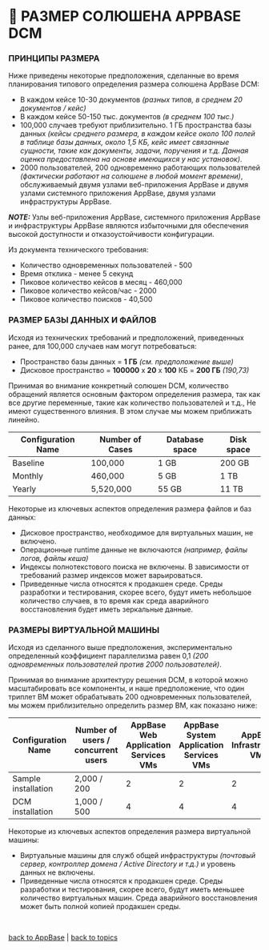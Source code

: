 # 💾 РАЗМЕР СОЛЮШЕНА APPBASE DCM
### ПРИНЦИПЫ РАЗМЕРА

Ниже приведены некоторые предположения, сделанные во время планирования типового определения размера солюшена AppBase DCM:
* В каждом кейсе 10-30 документов _(разных типов, в среднем 20 документов / кейс)_
* В каждом кейсе 50-150 тыс. документов _(в среднем 100 тыс.)_
* 100,000 случаев требуют приблизительно. 1 ГБ пространства базы данных _(кейсы среднего размера, в каждом кейсе около 100 полей в таблице базы данных, около 1,5 КБ, кейс имеет связанные сущности, такие как документы, задачи, поручения и т.д. Данная оценка предоставлена на основе имеющихся у нас установок)_.
* 2000 пользователей, 200 одновременно работающих пользователей _(фактически работают на солюшене в любой момент времени)_, обслуживаемый двумя узлами веб-приложения AppBase и двумя узлами системного приложения AppBase, двумя узлами инфраструктуры AppBase.

**_NOTE:_** Узлы веб-приложения AppBase, системного приложения AppBase и инфраструктуры AppBase являются избыточными для обеспечения высокой доступности и отказоустойчивости конфигурации.

Из документа технического требования:
* Количество одновременных пользователей - 500
* Время отклика - менее 5 секунд
* Пиковое количество кейсов в месяц - 460,000
* Пиковое количество кейсов/час - 2000
* Пиковое количество поисков - 40,500

### РАЗМЕР БАЗЫ ДАННЫХ И ФАЙЛОВ

Исходя из технических требований и предположений, приведенных ранее, для 100,000 случаев нам могут потребоваться:
* Пространство базы данных = **1 ГБ** _(см. предположение выше)_
* Дисковое пространство = **100000** x **20** x **100** КБ = **200 ГБ** _(190,73)_

Принимая во внимание конкретный солюшен DCM, количество обращений является основным фактором определения размера, так как все другие переменные, такие как количество пользователей и т.д., Не имеют существенного влияния. В этом случае мы можем приближать линейно.

| Configuration Name | Number of Cases | Database space | Disk space |
|--------------------|-----------------|----------------|------------|
| Baseline           | 100,000         | 1 GB           | 200 GB     |
| Monthly            | 460,000         | 5 GB           | 1 TB       |
| Yearly             | 5,520,000       | 55 GB          | 11 TB      |

Некоторые из ключевых аспектов определения размера файлов и баз данных:
* Дисковое пространство, необходимое для виртуальных машин, не включено.
* Операционные runtime данные не включаются _(например, файлы логов, файлы кеша)_
* Индексы полнотекстового поиска не включены. В зависимости от требований размер индексов может варьироваться.
* Приведенные числа относятся к продакшен среде. Среды разработки и тестирования, скорее всего, будут иметь небольшое количество случаев, в то время как среда аварийного восстановления будет иметь зеркальные данные.

### РАЗМЕРЫ ВИРТУАЛЬНОЙ МАШИНЫ

Исходя из сделанного выше предположения, экспериментально определенный коэффициент параллелизма равен 0,1 _(200 одновременных пользователей против 2000 пользователей)_.

Принимая во внимание архитектуру решения DCM, в которой можно масштабировать все компоненты, и наше предположение, что один триплет ВМ может обрабатывать 200 одновременных пользователей, мы можем приблизительно определить размер ВМ, как показано ниже:

| Configuration Name  | Number of users / concurrent users | AppBase Web Application Services VMs | AppBase System Application Services VMs | AppBase Infrastructure VMs |
|---------------------|-----------------------------------|--------------------------------------|-----------------------------------------|----------------------------|
| Sample installation | 2,000 / 200                       | 2                                    | 2                                       | 2                          |
| DCM installation    | 1,000 / 500                       | 4                                    | 4                                       | 4                          |

Некоторые из ключевых аспектов определения размера виртуальной машины:
* Виртуальные машины для служб общей инфраструктуры _(почтовый сервер, контроллер домена / Active Directory и т.д.)_ и уровень данных не включены.
* Приведенные числа относятся к продакшен среде. Среды разработки и тестирования, скорее всего, будут иметь меньшее количество виртуальных машин. Среда аварийного восстановления может быть полной копией продакшен среды.


<br/>

[back to AppBase](https://github.com/CrappyCodeMaker/ECCENTEX-KNOWLEGE/blob/main/Content/1%20Start%20work/1.2%20AppBase/AppBase.md) | [back to topics](https://github.com/CrappyCodeMaker/ECCENTEX-KNOWLEGE/tree/main/Content/0%20Topics/Topics.md)